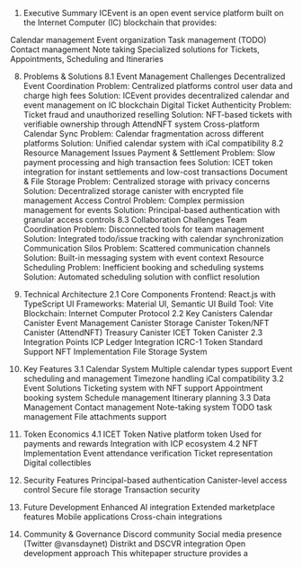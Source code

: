 1. Executive Summary
ICEvent is an open event service platform built on the Internet Computer (IC) blockchain that provides:

Calendar management
Event organization
Task management (TODO)
Contact management
Note taking
Specialized solutions for Tickets, Appointments, Scheduling and Itineraries

8. Problems & Solutions
8.1 Event Management Challenges
Decentralized Event Coordination
Problem: Centralized platforms control user data and charge high fees
Solution: ICEvent provides decentralized calendar and event management on IC blockchain
Digital Ticket Authenticity
Problem: Ticket fraud and unauthorized reselling
Solution: NFT-based tickets with verifiable ownership through AttendNFT system
Cross-platform Calendar Sync
Problem: Calendar fragmentation across different platforms
Solution: Unified calendar system with iCal compatibility
8.2 Resource Management Issues
Payment & Settlement
Problem: Slow payment processing and high transaction fees
Solution: ICET token integration for instant settlements and low-cost transactions
Document & File Storage
Problem: Centralized storage with privacy concerns
Solution: Decentralized storage canister with encrypted file management
Access Control
Problem: Complex permission management for events
Solution: Principal-based authentication with granular access controls
8.3 Collaboration Challenges
Team Coordination
Problem: Disconnected tools for team management
Solution: Integrated todo/issue tracking with calendar synchronization
Communication Silos
Problem: Scattered communication channels
Solution: Built-in messaging system with event context
Resource Scheduling
Problem: Inefficient booking and scheduling systems
Solution: Automated scheduling solution with conflict resolution

2. Technical Architecture
2.1 Core Components
Frontend: React.js with TypeScript
UI Frameworks: Material UI, Semantic UI
Build Tool: Vite
Blockchain: Internet Computer Protocol
2.2 Key Canisters
Calendar Canister
Event Management Canister
Storage Canister
Token/NFT Canister (AttendNFT)
Treasury Canister
ICET Token Canister
2.3 Integration Points
ICP Ledger Integration
ICRC-1 Token Standard Support
NFT Implementation
File Storage System
3. Key Features
3.1 Calendar System
Multiple calendar types support
Event scheduling and management
Timezone handling
iCal compatibility
3.2 Event Solutions
Ticketing system with NFT support
Appointment booking system
Schedule management
Itinerary planning
3.3 Data Management
Contact management
Note-taking system
TODO task management
File attachments support
4. Token Economics
4.1 ICET Token
Native platform token
Used for payments and rewards
Integration with ICP ecosystem
4.2 NFT Implementation
Event attendance verification
Ticket representation
Digital collectibles
5. Security Features
Principal-based authentication
Canister-level access control
Secure file storage
Transaction security
6. Future Development
Enhanced AI integration
Extended marketplace features
Mobile applications
Cross-chain integrations
7. Community & Governance
Discord community
Social media presence (Twitter @vansdaynet)
Distrikt and DSCVR integration
Open development approach
This whitepaper structure provides a